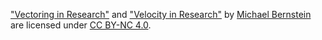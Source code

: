 ["Vectoring in Research"](http://cs197.stanford.edu/slides/04-vectoring.pdf) and ["Velocity in Research"](http://cs197.stanford.edu/slides/07-velocity.pdf) by [Michael Bernstein](https://hci.stanford.edu/msb/) are licensed under [CC BY-NC 4.0](https://creativecommons.org/licenses/by-nc/4.0/).
